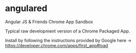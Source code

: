 angulared
=========

Angular JS &amp; Friends Chrome App Sandbox

Typical raw development version of a Chrome Packaged App.

Install by following the instructions provided by Google here -> https://developer.chrome.com/apps/first_app#load
